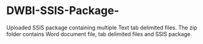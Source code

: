 # DWBI-SSIS-Package-

Uploaded SSIS package containing multiple Text tab delimited files.
The zip folder contains Word document file, tab delimited files and SSIS package.
